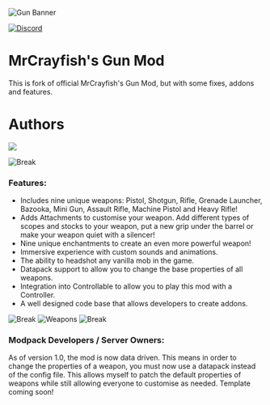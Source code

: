 ![Gun Banner](https://i.imgur.com/5FM6YR7.png)

[![Discord](https://img.shields.io/discord/336389026586165261?label=&color=2d2d2d&labelColor=dddddd&style=for-the-badge&logo=Discord&logoColor=902121)](https://discord.gg/mrcrayfish)

# MrCrayfish's Gun Mod

This is fork of official MrCrayfish's Gun Mod, but with some fixes, addons and features. 

# Authors
<a href="https://github.com/MrCrayfish/MrCrayfishGunMod/graphs/contributors">
  <img src="https://contrib.rocks/image?repo=MrCrayfish/MrCrayfishGunMod" />
</a>


![Break](https://i.imgur.com/NnYcCMD.png)

### Features:
* Includes nine unique weapons: Pistol, Shotgun, Rifle, Grenade Launcher, Bazooka, Mini Gun, Assault Rifle, Machine Pistol and Heavy Rifle!
* Adds Attachments to customise your weapon. Add different types of scopes and stocks to your weapon, put a new grip under the barrel or make your weapon quiet with a silencer!
* Nine unique enchantments to create an even more powerful weapon!
* Immersive experience with custom sounds and animations.
* The ability to headshot any vanilla mob in the game.
* Datapack support to allow you to change the base properties of all weapons.
* Integration into Controllable to allow you to play this mod with a Controller.
* A well designed code base that allows developers to create addons.

![Break](https://i.imgur.com/NnYcCMD.png)
![Weapons](https://i.imgur.com/BmBkvm4.png)
![Break](https://i.imgur.com/NnYcCMD.png)

### Modpack Developers / Server Owners:
As of version 1.0, the mod is now data driven. This means in order to change the properties of a weapon, you must now use a datapack instead of the config file. This allows myself to patch the default properties of weapons while still allowing everyone to customise as needed. Template coming soon!
